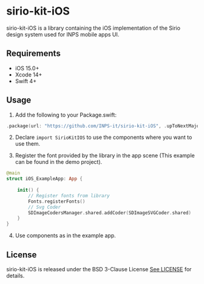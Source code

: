 # sirio-kit-iOS

sirio-kit-iOS is a library containing the iOS implementation of the Sirio design system used for INPS mobile apps UI.

## Requirements

- iOS 15.0+ 
- Xcode 14+
- Swift 4+

## Usage
1. Add the following to your Package.swift:
```swift
.package(url: "https://github.com/INPS-it/sirio-kit-iOS", .upToNextMajor(from: "8.1.0"))
```
2. Declare `import SirioKitIOS` to use the components where you want to use them.

3. Register the font provided by the library in the app scene (This example can be found in the demo project).

```swift
@main
struct iOS_ExampleApp: App {
    
    init() {
        // Register fonts from library
        Fonts.registerFonts()
        // Svg Coder
        SDImageCodersManager.shared.addCoder(SDImageSVGCoder.shared)
    }
}
```
4. Use components as in the example app.

## License

sirio-kit-iOS is released under the BSD 3-Clause License [See LICENSE](https://github.com/INPS-it/sirio-kit-iOS/blob/main/LICENSE) for details.
